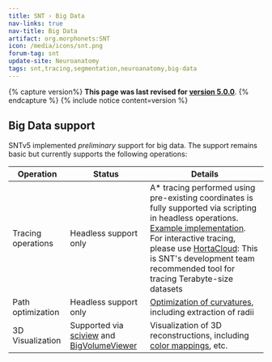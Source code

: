 ```yaml
---
title: SNT › Big Data
nav-links: true
nav-title: Big Data
artifact: org.morphonets:SNT
icon: /media/icons/snt.png
forum-tag: snt
update-site: Neuroanatomy
tags: snt,tracing,segmentation,neuroanatomy,big-data
---
```


{% capture version%}
**This page was last revised for [version 5.0.0](https://github.com/morphonets/SNT/releases)**.
{% endcapture %}
{% include notice content=version %}

## Big Data support

SNTv5 implemented _preliminary_ support for big data. The support remains basic but currently supports the following operations:

| Operation          | Status                | Details |
|--------------------|-----------------------|---------|
| Tracing operations | Headless support only | A* tracing performed using pre-existing coordinates is fully supported via scripting in headless operations. [Example implementation](https://github.com/AllenNeuralDynamics/neuron-tracing-utils). For interactive tracing, please use [HortaCloud](https://hortacloud.org/): This is SNT's development team recommended tool for tracing Terabyte-size datasets |
| Path optimization  | Headless support only | [Optimization of curvatures](./manual#refinefit-), including extraction of radii |
| 3D Visualization   | Supported via [sciview](./manual#sciview) and [BigVolumeViewer](./manual#bigvolumeviewer)  | Visualization of 3D reconstructions, including [color mappings](./manual#color-mapping-), etc. |
